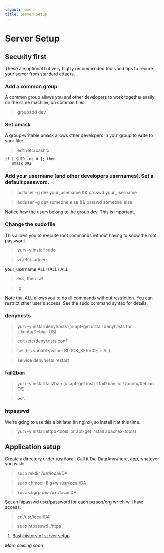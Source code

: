 ```yaml
---
layout: home
title: Server Setup
---
```


# Server Setup

## Security first

These are optional but very highly recommended tools and tips to secure your server from standard attacks. 

### Add a common group

A common group allows you and other developers to work together easily on the same machine, on common files. 

> groupadd dev

### Set umask

A group-writable umask allows other developers in your group to write to your files. 

> edit /etc/bashrc

    if [ $UID -ne 0 ]; then
       umask 002

### Add your username (and other developers usernames). Set a default password.

> adduser -g dev your_username && passwd your_username

> adduser -g dev someone_else && passwd someone_else

Notice how the users belong to the group dev. This is important.

### Change the sudo file

This allows you to execute root commands without having to know the root password.

> yum -y install sudo

> vi /etc/sudoers

> 

your_username	ALL=(ALL) 	ALL

> esc, then :w!

> :q

Note that ALL allows you to do all commands without restriction. You can restrict other user's access. See the sudo command syntax for details.

### denyhosts

> yum -y install denyhosts (or apt-get install denyhosts for Ubuntu/Debian OS)

> edit /etc/denyhosts.conf

> set this variable/value: BLOCK_SERVICE = ALL

> service denyhosts restart

### fail2ban

> yum -y install fail2ban (or apt-get install fail2ban for Ubuntu/Debian OS)

> edit 

### htpasswd

We\'re going to use this a bit later (in nginx), so install it at this time.

> yum -y install httpd-tools (or apt-get install apache2-tools)

## Application setup

Create a directory under /usr/local. Call it DA, DataAnywhere, app, whatever you wish:

> sudo mkdir /usr/local/DA

> sudo chmod -R g+w /usr/local/DA

> sudo chgrp dev /usr/local/DA

Set an htpasswd user/password for each person/org which will have access:

> cd /usr/local/DA

> sudo htpasswd ./htpa

1. [Bash history of server setup](https://github.com/dhornbein/DataAnywhere/blob/master/occupysandy/system/latest_hist.txt)

*More coming soon*
